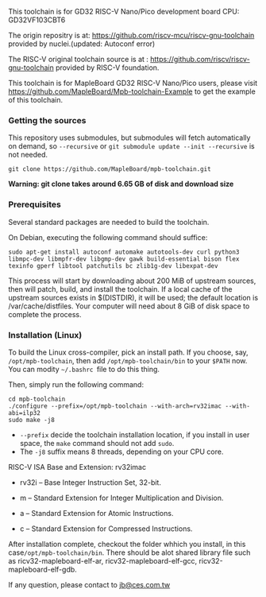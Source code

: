 This toolchain is for GD32 RISC-V Nano/Pico development board
CPU: GD32VF103CBT6

The origin repositry is at: https://github.com/riscv-mcu/riscv-gnu-toolchain provided by nuclei.(updated: Autoconf error)

The RISC-V original toolchain source is at : https://github.com/riscv/riscv-gnu-toolchain provided by RISC-V foundation.  

This toolchain is for MapleBoard GD32 RISC-V Nano/Pico users, please visit https://github.com/MapleBoard/Mpb-toolchain-Example
to get the example of this toolchain. 


###  Getting the sources

This repository uses submodules, but submodules will fetch automatically on demand,
so `--recursive` or `git submodule update --init --recursive` is not needed.

    git clone https://github.com/MapleBoard/mpb-toolchain.git

**Warning: git clone takes around 6.65 GB of disk and download size**

### Prerequisites

Several standard packages are needed to build the toolchain.  

On Debian, executing the following command should suffice:

    sudo apt-get install autoconf automake autotools-dev curl python3 libmpc-dev libmpfr-dev libgmp-dev gawk build-essential bison flex texinfo gperf libtool patchutils bc zlib1g-dev libexpat-dev

This process will start by downloading about 200 MiB of upstream sources, then
will patch, build, and install the toolchain.  If a local cache of the
upstream sources exists in $(DISTDIR), it will be used; the default location
is /var/cache/distfiles.  Your computer will need about 8 GiB of disk space to
complete the process.


### Installation (Linux)

To build the Linux cross-compiler, pick an install path.  If you choose,
say, `/opt/mpb-toolchain`, then add `/opt/mpb-toolchain/bin` to your `$PATH` now.
You can modity `~/.bashrc `file to do this thing.

Then, simply run the following command:

    cd mpb-toolchain
    ./configure --prefix=/opt/mpb-toolchain --with-arch=rv32imac --with-abi=ilp32
    sudo make -j8
    
* `--prefix` decide the toolchain installation location, if you install in user space, the `make` command should not add `sudo`.
* The `-j8` suffix means 8 threads, depending on your CPU core.

RISC-V ISA Base and Extension: rv32imac  

* rv32i – Base Integer Instruction Set, 32-bit.  

* m – Standard Extension for Integer Multiplication and Division.  

* a – Standard Extension for Atomic Instructions.  

* c – Standard Extension for Compressed Instructions. 

After installation complete, checkout the folder whhich you install, in this case`/opt/mpb-toolchain/bin`.
There should be alot shared library file such as ricv32-mapleboard-elf-ar, ricv32-mapleboard-elf-gcc, ricv32-mapleboard-elf-gdb.


If any question, please contact to jb@ces.com.tw

